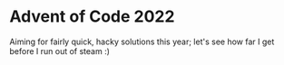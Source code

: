 # Advent of Code 2022

Aiming for fairly quick, hacky solutions this year; let's see how far I get before I run out of steam :)